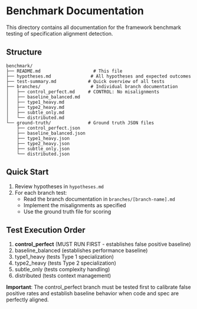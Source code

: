 # Benchmark Documentation

This directory contains all documentation for the framework benchmark testing of specification alignment detection.

## Structure

```
benchmark/
├── README.md                    # This file
├── hypotheses.md               # All hypotheses and expected outcomes
├── test-summary.md            # Quick overview of all tests
├── branches/                   # Individual branch documentation
│   ├── control_perfect.md     # CONTROL: No misalignments
│   ├── baseline_balanced.md
│   ├── type1_heavy.md
│   ├── type2_heavy.md
│   ├── subtle_only.md
│   └── distributed.md
└── ground-truth/              # Ground truth JSON files
    ├── control_perfect.json
    ├── baseline_balanced.json
    ├── type1_heavy.json
    ├── type2_heavy.json
    ├── subtle_only.json
    └── distributed.json
```

## Quick Start

1. Review hypotheses in `hypotheses.md`
2. For each branch test:
   - Read the branch documentation in `branches/[branch-name].md`
   - Implement the misalignments as specified
   - Use the ground truth file for scoring

## Test Execution Order

1. **control_perfect** (MUST RUN FIRST - establishes false positive baseline)
2. baseline_balanced (establishes performance baseline)
3. type1_heavy (tests Type 1 specialization)
4. type2_heavy (tests Type 2 specialization)
5. subtle_only (tests complexity handling)
6. distributed (tests context management)

**Important**: The control_perfect branch must be tested first to calibrate false positive rates and establish baseline behavior when code and spec are perfectly aligned.
